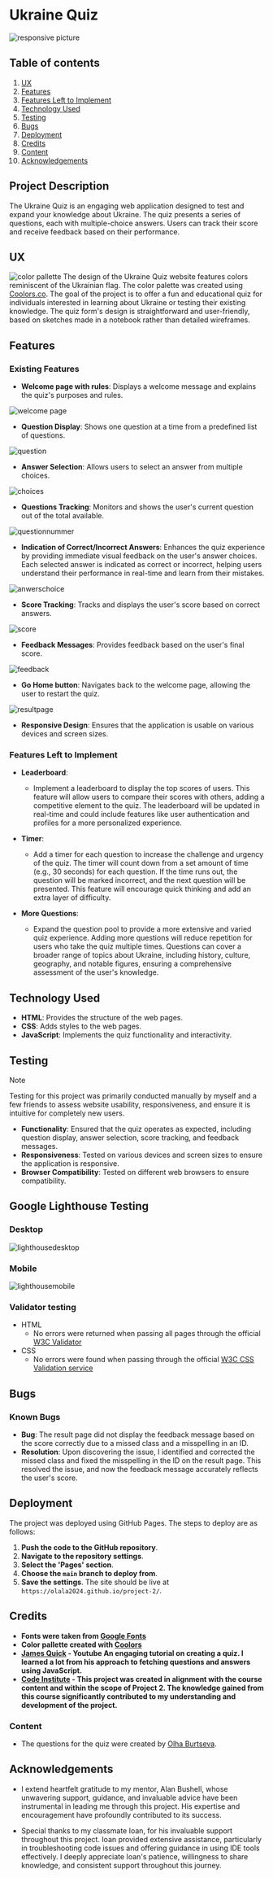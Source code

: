 # Ukraine Quiz

![responsive picture](assets/images/image.png)

## Table of contents

1. [UX](#ux)
2. [Features](#features)
3. [Features Left to Implement](#left)
4. [Technology Used](#tech)
5. [Testing](#testing)
6. [Bugs](#bugs)
7. [Deployment](#deployment)
8. [Credits](#credits)
9. [Content](#content)
10. [Acknowledgements](#acknowledgements)

## Project Description

The Ukraine Quiz is an engaging web application designed to test and expand your knowledge about Ukraine. The quiz presents a series of questions, each with multiple-choice answers. Users can track their score and receive feedback based on their performance.

## UX

![color pallette ](assets/images/color%20pallette.png)
The design of the Ukraine Quiz website features colors reminiscent of the Ukrainian flag. The color palette was created using [Coolors.co](https://coolors.co/). The goal of the project is to offer a fun and educational quiz for individuals interested in learning about Ukraine or testing their existing knowledge. The quiz form's design is straightforward and user-friendly, based on sketches made in a notebook rather than detailed wireframes.

## Features

### Existing Features

- **Welcome page with rules**: Displays a welcome message and explains the quiz's purposes and rules.

![welcome page](assets/images/welcomepage.png)

- **Question Display**: Shows one question at a time from a predefined list of questions.

![question](assets/images/question.png)

- **Answer Selection**: Allows users to select an answer from multiple choices.

![choices](assets/images/choices.png)

- **Questions Tracking**: Monitors and shows the user's current question out of the total available.

![questionnummer](assets/images/questionnummer.png)

- **Indication of Correct/Incorrect Answers**: Enhances the quiz experience by providing immediate visual feedback on the user's answer choices. Each selected answer is indicated as correct or incorrect, helping users understand their performance in real-time and learn from their mistakes.

![anwerschoice](assets/images/answerschoice.png)

- **Score Tracking**: Tracks and displays the user's score based on correct answers.

![score](assets/images/score.png)

- **Feedback Messages**: Provides feedback based on the user's final score.

![feedback](assets/images/feedback.png)

- **Go Home button**: Navigates back to the welcome page, allowing the user to restart the quiz.

![resultpage](assets/images/result.png)

- **Responsive Design**: Ensures that the application is usable on various devices and screen sizes.

### Features Left to Implement <a id="left"></a>

- **Leaderboard**:

  - Implement a leaderboard to display the top scores of users. This feature will allow users to compare their scores with others, adding a competitive element to the quiz. The leaderboard will be updated in real-time and could include features like user authentication and profiles for a more personalized experience.

- **Timer**:

  - Add a timer for each question to increase the challenge and urgency of the quiz. The timer will count down from a set amount of time (e.g., 30 seconds) for each question. If the time runs out, the question will be marked incorrect, and the next question will be presented. This feature will encourage quick thinking and add an extra layer of difficulty.

- **More Questions**:
  - Expand the question pool to provide a more extensive and varied quiz experience. Adding more questions will reduce repetition for users who take the quiz multiple times. Questions can cover a broader range of topics about Ukraine, including history, culture, geography, and notable figures, ensuring a comprehensive assessment of the user's knowledge.

## Technology Used <a id="tech"></a>

- **HTML**: Provides the structure of the web pages.
- **CSS**: Adds styles to the web pages.
- **JavaScript**: Implements the quiz functionality and interactivity.

## Testing

> [!Note]
> Testing for this project was primarily conducted manually by myself and a few friends to assess website usability, responsiveness, and ensure it is intuitive for completely new users.

- **Functionality**: Ensured that the quiz operates as expected, including question display, answer selection, score tracking, and feedback messages.
- **Responsiveness**: Tested on various devices and screen sizes to ensure the application is responsive.
- **Browser Compatibility**: Tested on different web browsers to ensure compatibility.

## Google Lighthouse Testing

### Desktop

![lighthousedesktop](assets/images/lighthousedesktop.png)

### Mobile

![lighthousemobile](assets/images/lighthousemobile.png)

### Validator testing

- HTML
  - No errors were returned when passing all pages through the official [W3C Validator](https://validator.w3.org/nu/?doc=https%3A%2F%2Folala2024.github.io%2FProject-1%2Findex.html)
- CSS
  - No errors were found when passing through the official [W3C CSS Validation service](https://jigsaw.w3.org/css-validator/validator?uri=https%3A%2F%2Folala2024.github.io%2Fproject-2%2F&profile=css3svg&usermedium=all&warning=1&vextwarning=&lang=en)

## Bugs

### Known Bugs

- **Bug**: The result page did not display the feedback message based on the score correctly due to a missed class and a misspelling in an ID.
- **Resolution**: Upon discovering the issue, I identified and corrected the missed class and fixed the misspelling in the ID on the result page. This resolved the issue, and now the feedback message accurately reflects the user's score.

## Deployment

The project was deployed using GitHub Pages. The steps to deploy are as follows:

1. **Push the code to the GitHub repository**.
2. **Navigate to the repository settings**.
3. **Select the 'Pages' section**.
4. **Choose the `main` branch to deploy from**.
5. **Save the settings**. The site should be live at `https://olala2024.github.io/project-2/`.

## Credits

- **Fonts were taken from [Google Fonts](https://fonts.google.com/)**
- **Color pallette created with [Coolors](https://coolors.co/a1c5e6-f7f739-34373b-e1e3e6-fafafa/)**
- **[James Quick](https://www.youtube.com/watch?v=zZdQGs62cR8&list=PLDlWc9AfQBfZIkdVaOQXi1tizJeNJipEx&index=4) - Youtube An engaging tutorial on creating a quiz. I learned a lot from his approach to fetching questions and answers using JavaScript.**
- **[Code Institute](https://codeinstitute.net/de/) - This project was created in alignment with the course content and within the scope of Project 2. The knowledge gained from this course significantly contributed to my understanding and development of the project.**

### Content <a id="content"></a>

- The questions for the quiz were created by [Olha Burtseva](https://github.com/olala2024).

## Acknowledgements

- I extend heartfelt gratitude to my mentor, Alan Bushell, whose unwavering support, guidance, and invaluable advice have been instrumental in leading me through this project. His expertise and encouragement have profoundly contributed to its success.

- Special thanks to my classmate Ioan, for his invaluable support throughout this project. Ioan provided extensive assistance, particularly in troubleshooting code issues and offering guidance in using IDE tools effectively. I deeply appreciate Ioan's patience, willingness to share knowledge, and consistent support throughout this journey.
